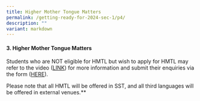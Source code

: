 ```yaml
---
title: Higher Mother Tongue Matters
permalink: /getting-ready-for-2024-sec-1/p4/
description: ""
variant: markdown
---
```

#### 3. Higher Mother Tongue Matters

  

Students who are NOT eligible for HMTL but wish to apply for HMTL may refer to the video ([LINK](https://drive.google.com/file/d/16sykrdZJ7jh-PsaHQacYFTwm20mV8jri/view)) for more information and submit their enquiries via the form ([HERE](https://docs.google.com/forms/d/e/1FAIpQLSeRhqxhb_NnvwIuZp178QxbLN9U4qMQu_0K1n7-6MRw8u8iqQ/viewform)).

Please note that all HMTL will be offered in SST, and all third languages will be offered in external venues.**